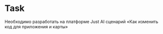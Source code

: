 # Task
Необходимо разработать на платформе Just AI сценарий «Как изменить код для приложения и карты» 
